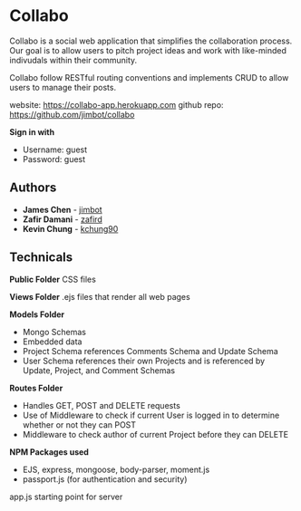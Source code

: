 # Collabo  

Collabo is a social web application that simplifies the collaboration process. Our goal is to allow users to pitch project ideas and work with like-minded indivudals within their community.

Collabo follow RESTful routing conventions and implements CRUD to allow users to manage their posts.

website: https://collabo-app.herokuapp.com
github repo: https://github.com/jimbot/collabo

**Sign in with**
* Username: guest
* Password: guest

## Authors

* **James Chen** - [jimbot](https://github.com/jimbot)
* **Zafir Damani** - [zafird](https://github.com/zafird)
* **Kevin Chung** - [kchung90](https://github.com/kchung90)

## Technicals

**Public Folder** CSS files  

**Views Folder** .ejs files that render all web pages  

**Models Folder** 
* Mongo Schemas
* Embedded data
* Project Schema references Comments Schema and Update Schema
* User Schema references their own Projects and is referenced by Update, Project, and Comment Schemas

**Routes Folder** 
* Handles GET, POST and DELETE requests  
* Use of Middleware to check if current User is logged in to determine whether or not they can POST
* Middleware to check author of current Project before they can DELETE

**NPM Packages used**
* EJS, express, mongoose, body-parser, moment.js
* passport.js (for authentication and security)

app.js starting point for server
